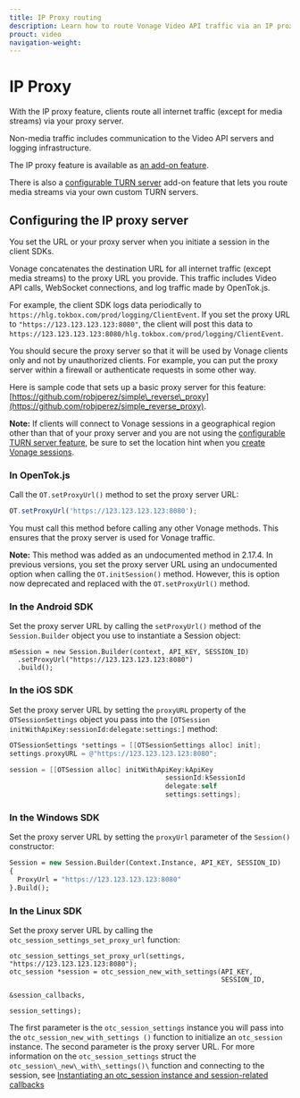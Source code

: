 ```yaml
---
title: IP Proxy routing
description: Learn how to route Vonage Video API traffic via an IP proxy server.
prouct: video
navigation-weight:
---
```


# IP Proxy

With the IP proxy feature, clients route all internet traffic (except for media streams) via your proxy server.

Non-media traffic includes communication to the Video API servers and logging infrastructure.

The IP proxy feature is available as [an add-on feature](https://www.vonage.com/communications-apis/video/pricing/).

There is also a [configurable TURN server](/video/guides/configurable-turn-servers/) add-on feature that lets you route media streams via your own custom TURN servers.

## Configuring the IP proxy server

You set the URL or your proxy server when you initiate a session in the client SDKs.

Vonage concatenates the destination URL for all internet traffic (except media streams) to the proxy URL you provide. This traffic includes Video API calls, WebSocket connections, and log traffic made by OpenTok.js.

For example, the client SDK logs data periodically to `https://hlg.tokbox.com/prod/logging/ClientEvent`. If you set the proxy URL to `"https://123.123.123.123:8080"`, the client will post this data to `https://123.123.123.123:8080/hlg.tokbox.com/prod/logging/ClientEvent`.

You should secure the proxy server so that it will be used by Vonage clients only and not by unauthorized clients. For example, you can put the proxy server within a firewall or authenticate requests in some other way.

Here is sample code that sets up a basic proxy server for this feature: [https://github.com/robjperez/simple\_reverse\_proxy](https://github.com/robjperez/simple_reverse_proxy).

**Note:** If clients will connect to Vonage sessions in a geographical region other than that of your proxy server and you are not using the [configurable TURN server feature](/guides/configurable-turn-servers/), be sure to set the location hint when you [create Vonage sessions](/guides/create-session/).

### In OpenTok.js

Call the `OT.setProxyUrl()` method to set the proxy server URL:

``` js
OT.setProxyUrl('https://123.123.123.123:8080');
```

You must call this method before calling any other Vonage methods. This ensures that the proxy server is used for Vonage traffic.

**Note:** This method was added as an undocumented method in 2.17.4. In previous versions, you set the proxy server URL using an undocumented option when calling the `OT.initSession()` method. However, this is option now deprecated and replaced with the `OT.setProxyUrl()` method.

### In the Android SDK

Set the proxy server URL by calling the `setProxyUrl()` method of the `Session.Builder` object you use to instantiate a Session object:

```
mSession = new Session.Builder(context, API_KEY, SESSION_ID)
  .setProxyUrl("https://123.123.123.123:8080")
  .build();
```

### In the  iOS SDK

Set the proxy server URL by setting the `proxyURL` property of the `OTSessionSettings` object you pass into the `[OTSession initWithApiKey:sessionId:delegate:settings:]` method:

```objective-c
OTSessionSettings *settings = [[OTSessionSettings alloc] init];
settings.proxyURL = @"https://123.123.123.123:8080";

session = [[OTSession alloc] initWithApiKey:kApiKey
                                       sessionId:kSessionId
                                       delegate:self
                                       settings:settings];
```

### In the Windows SDK

Set the proxy server URL by setting the `proxyUrl` parameter of the `Session()` constructor:

``` vb
Session = new Session.Builder(Context.Instance, API_KEY, SESSION_ID)
{
  ProxyUrl = "https://123.123.123.123:8080"
}.Build();
```

### In the Linux SDK

Set the proxy server URL by calling the `otc_session_settings_set_proxy_url` function:

```
otc_session_settings_set_proxy_url(settings, "https://123.123.123.123:8080");
otc_session *session = otc_session_new_with_settings(API_KEY,
                                                     SESSION_ID,
                                                     &session_callbacks,
                                                     session_settings);
```

The first parameter is the `otc_session_settings` instance you will pass into the `otc_session_new_with_settings ()` function to initialize an `otc_session` instance. The second parameter is the proxy server URL. For more information on the `otc_session_settings` struct the `otc_session\_new\_with\_settings()\` function and connecting to the session, see [Instantiating an otc_session instance and session-related callbacks](/video/tutorials/joining-a-session)